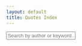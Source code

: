 ```yaml
---
layout: default
title: Quotes Index
---
```


<input type="text" id="searchInput" class="input" placeholder="Search by author or keyword...">
<div id="quotes-list">
  <!-- The list of quotes will appear here -->
</div>

<script>
  // Render quotes from the global quotes variable
  function renderQuotes(quotes) {
    const container = document.getElementById('quotes-list');
    container.innerHTML = "";
    quotes.forEach(function(quote, index) {
      container.innerHTML += `
        <div class="box">
          <p class="quote">“${quote.quote}”</p>
          <p class="author">— ${quote.author}</p>
          <p class="source"><em>${quote.source}</em></p>
          ${quote.hint ? `<p class="hint"><small>Hint: ${quote.hint}</small></p>` : ''}
          <p><a href="{{ '/quote.html?id=' | append: index | relative_url }}" class="button is-small is-link">View</a></p>
        </div>
      `;
    });
  }

  function sortQuotes(quotes) {
    return quotes.sort((a, b) => {
      const authorA = a.author.toLowerCase();
      const authorB = b.author.toLowerCase();
      if (authorA < authorB) return -1;
      if (authorA > authorB) return 1;
      // If authors are equal, sort by source
      const sourceA = a.source.toLowerCase();
      const sourceB = b.source.toLowerCase();
      if (sourceA < sourceB) return -1;
      if (sourceA > sourceB) return 1;
      return 0;
    });
  }

  function filterQuotes() {
    const query = document.getElementById('searchInput').value.toLowerCase();
    const filtered = window.quotes.filter(quote => {
      return quote.author.toLowerCase().includes(query) ||
             quote.quote.toLowerCase().includes(query) ||
             quote.source.toLowerCase().includes(query) ||
             (quote.hint && quote.hint.toLowerCase().includes(query));
    });
    renderQuotes(sortQuotes(filtered));
  }

  document.addEventListener('DOMContentLoaded', function() {
    const sorted = sortQuotes(window.quotes.slice());
    renderQuotes(sorted);
    document.getElementById('searchInput').addEventListener('input', filterQuotes);
  });
</script>

